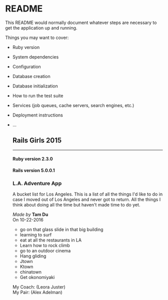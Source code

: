 # README

This README would normally document whatever steps are necessary to get the
application up and running.

Things you may want to cover:

* Ruby version

* System dependencies

* Configuration

* Database creation

* Database initialization

* How to run the test suite

* Services (job queues, cache servers, search engines, etc.)

* Deployment instructions

* ...


    ## Rails Girls 2015 

    ---

    #### Ruby version 2.3.0
    #### Rails version 5.0.0.1

    ### L.A. Adventure App

    A bucket list for Los Angeles. This is a list of all the things I'd like to do in case I moved out of Los Angeles and never got to return. All the things I think about doing all the time but haven't made time to do yet.

    *Made by* **Tam Du**  
    On 10-22-2016  

    * go on that glass slide in that big building 
    * learning to surf 
    * eat at all the restaurants in LA 
    * Learn how to rock climb 
    * go to an outdoor cinema 
    * Hang gliding 
    * Jtown 
    * Ktown 
    * chinatown 
    * Get okonomiyaki

    My Coach: (Leora Juster)  
    My Pair: (Alex Adelman)